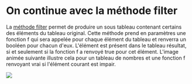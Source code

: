 # On continue avec la méthode filter

La [méthode filter](https://developer.mozilla.org/fr/docs/Web/JavaScript/Reference/Objets_globaux/Array/filter) permet de produire un sous tableau contenant certains des éléments du tableau original. Cette méthode prend en paramètres une fonction f qui sera appelée pour chaque élément du tableau et renverra un booléen pour chacun d'eux. L'élément est présent dans le tableau résultat, si et seulement si la fonction f a renvoyé true pour cet élément. L'image animée suivante illustre cela pour un tableau de nombres et une fonction f renvoyant vrai si l'élément courant est impair.

<img src="local://assets/typescript/tableaux/schema_II.6.gif" style="max-width: 100%;" />
